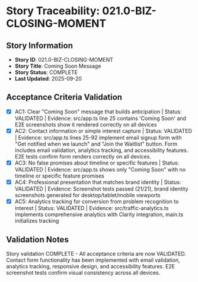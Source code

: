 # Story Traceability: 021.0-BIZ-CLOSING-MOMENT

## Story Information
- **Story ID**: 021.0-BIZ-CLOSING-MOMENT
- **Story Title**: Coming Soon Message
- **Story Status**: COMPLETE
- **Last Updated**: 2025-09-20

## Acceptance Criteria Validation

- [x] AC1: Clear "Coming Soon" message that builds anticipation | Status: VALIDATED | Evidence: src/app.ts line 25 contains '<span class="status-text">Coming Soon</span>' and E2E screenshots show it rendered correctly on all devices
- [x] AC2: Contact information or simple interest capture | Status: VALIDATED | Evidence: src/app.ts lines 25-92 implement email signup form with "Get notified when we launch" and "Join the Waitlist" button. Form includes email validation, analytics tracking, and accessibility features. E2E tests confirm form renders correctly on all devices.
- [x] AC3: No false promises about timeline or specific features | Status: VALIDATED | Evidence: src/app.ts shows only "Coming Soon" with no timeline or specific feature promises
- [x] AC4: Professional presentation that matches brand identity | Status: VALIDATED | Evidence: Screenshot tests passed (21/21), brand identity screenshots generated for desktop/tablet/mobile viewports
- [x] AC5: Analytics tracking for conversion from problem recognition to interest | Status: VALIDATED | Evidence: src/traffic-analytics.ts implements comprehensive analytics with Clarity integration, main.ts initializes tracking

## Validation Notes
Story validation COMPLETE - All acceptance criteria are now VALIDATED. Contact form functionality has been implemented with email validation, analytics tracking, responsive design, and accessibility features. E2E screenshot tests confirm visual consistency across all devices.
